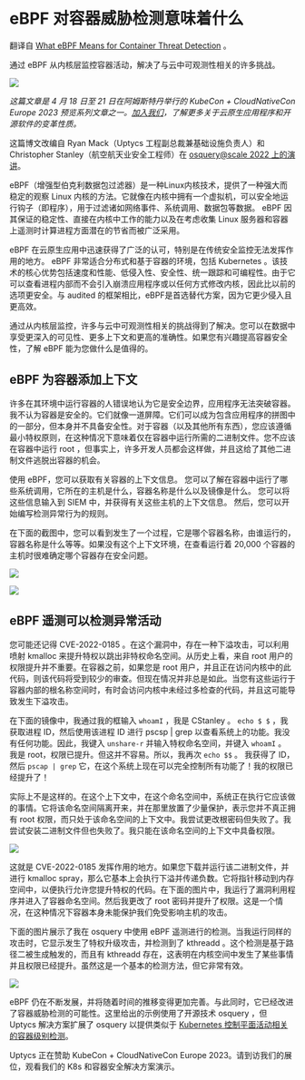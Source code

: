 # eBPF 对容器威胁检测意味着什么

翻译自 [What eBPF Means for Container Threat Detection](https://thenewstack.io/what-ebpf-means-for-container-threat-detection/) 。

通过 eBPF 从内核层监控容器活动，解决了与云中可观测性相关的许多挑战。

![](https://cdn.thenewstack.io/media/2023/04/377a2f22-port-4908710_1280-1024x682.jpg)

*这篇文章是 4 月 18 日至 21 日在阿姆斯特丹举行的 KubeCon + CloudNativeCon Europe 2023 预览系列文章之一。[加入我们](https://events.linuxfoundation.org/kubecon-cloudnativecon-europe/)，了解更多关于云原生应用程序和开源软件的变革性质。*

这篇博文改编自 Ryan Mack（Uptycs 工程副总裁兼基础设施负责人）和 Christopher Stanley（航空航天业安全工程师）在 [osquery@scale 2022 上的演讲](https://www.uptycs.com/osqueryscale-2022?wchannelid=6weberb9nc&wmediaid=fav9t0094v)。

eBPF（增强型伯克利数据包过滤器）是一种Linux内核技术，提供了一种强大而稳定的观察 Linux 内核的方法。它就像在内核中拥有一个虚拟机，可以安全地运行钩子（即程序），用于过滤诸如网络事件、系统调用、数据包等数据。 eBPF 因其保证的稳定性、直接在内核中工作的能力以及在考虑收集 Linux 服务器和容器上遥测时计算进程方面潜在的节省而被广泛采用。

eBPF 在云原生应用中迅速获得了广泛的认可，特别是在传统安全监控无法发挥作用的地方。 eBPF 非常适合分布式和基于容器的环境，包括 Kubernetes 。该技术的核心优势包括速度和性能、低侵入性、安全性、统一跟踪和可编程性。由于它可以查看进程内部而不会引入崩溃应用程序或以任何方式修改内核，因此比以前的选项更安全。与 audited 的框架相比，eBPF是首选替代方案，因为它更少侵入且更高效。

通过从内核层监控，许多与云中可观测性相关的挑战得到了解决。您可以在数据中享受更深入的可见性、更多上下文和更高的准确性。如果您有兴趣提高容器安全性，了解 eBPF 能为您做什么是值得的。

## eBPF 为容器添加上下文

许多在其环境中运行容器的人错误地认为它是安全边界，应用程序无法突破容器。我不认为容器是安全的。它们就像一道屏障。它们可以成为包含应用程序的拼图中的一部分，但本身并不具备安全性。对于容器（以及其他所有东西），您应该遵循最小特权原则，在这种情况下意味着仅在容器中运行所需的二进制文件。您不应该在容器中运行 root ，但事实上，许多开发人员都会这样做，并且这给了其他二进制文件逃脱出容器的机会。

使用 eBPF，您可以获取有关容器的上下文信息。 您可以了解在容器中运行了哪些系统调用，它所在的主机是什么，容器名称是什么以及镜像是什么。 您可以将这些信息输入到 SIEM 中，并获得有关这些主机的上下文信息。 然后，您可以开始编写检测异常行为的规则。

在下面的截图中，您可以看到发生了一个过程，它是哪个容器名称，由谁运行的，容器名称是什么等等。如果没有这个上下文环境，在查看运行着 20,000 个容器的主机时很难确定哪个容器存在安全问题。

![](https://cdn.thenewstack.io/media/2023/04/af09bd48-cncf1.jpg)

![](https://cdn.thenewstack.io/media/2023/04/81b63423-cncf2.jpg)

## eBPF 遥测可以检测异常活动

您可能还记得 CVE-2022-0185 。在这个漏洞中，存在一种下溢攻击，可以利用喷射 kmalloc 来提升特权以跳出非特权命名空间。从历史上看，来自 root 用户的权限提升并不重要。在容器之前，如果您是 root 用户，并且正在访问内核中的此代码，则该代码将受到较少的审查。但现在情况并非总是如此。当您有这些运行于容器内部的根名称空间时，有时会访问内核中未经过多检查的代码，并且这可能导致发生下溢攻击。

在下面的镜像中，我通过我的框输入 `whoamI` ，我是 CStanley 。 `echo $ $` ，我获取进程 ID，然后使用该进程 ID 进行 pscsp | grep 以查看系统上的功能。我没有任何功能。因此，我键入 `unshare-r` 并输入特权命名空间，并键入 `whoamI` 。 我是 root，权限已提升。但这并不容易。所以，我再次 `echo $$`  。 我获得了 ID，然后 `pscap | grep` 它，在这个系统上现在可以完全控制所有功能了！我的权限已经提升了！

实际上不是这样的。在这个上下文中，在这个命名空间中，系统正在执行它应该做的事情。它将该命名空间隔离开来，并在那里放置了少量保护，表示您并不真正拥有 root 权限，而只处于该命名空间的上下文中。我尝试更改根密码但失败了。我尝试安装二进制文件但也失败了。我只能在该命名空间的上下文中具备权限。

![](https://cdn.thenewstack.io/media/2023/04/e26f965c-cncf3.jpg)


这就是 CVE-2022-0185 发挥作用的地方。如果您下载并运行该二进制文件，并进行 kmalloc spray，那么它基本上会执行下溢并传递负数。它将指针移动到内存空间中，以便执行允许您提升特权的代码。在下面的图片中，我运行了漏洞利用程序并进入了容器命名空间。然后我更改了 root 密码并提升了权限。这是一个情况，在这种情况下容器本身未能保护我们免受影响主机的攻击。

下面的图片展示了我在 osquery 中使用 eBPF 遥测进行的检测。当我运行同样的攻击时，它显示发生了特权升级攻击，并检测到了 kthreadd 。这个检测是基于路径二被生成触发的，而且有 kthreadd 存在，这表明在内核空间中发生了某些事情并且权限已经提升。虽然这是一个基本的检测方法，但它非常有效。

![](https://cdn.thenewstack.io/media/2023/04/e2e7db76-cncf4.jpg)

eBPF 仍在不断发展，并将随着时间的推移变得更加完善。与此同时，它已经改进了容器威胁检测的可能性。这里给出的示例使用了开源技术 osquery ，但 Uptycs 解决方案扩展了 osquery 以提供类似于 [Kubernetes 控制平面活动相关的容器级别检测](https://www.uptycs.com/blog/keep-pace-with-devops-teams-adding-kubernetes-telemetry-to-security-analytics-for-end-to-end-container-protection)。

Uptycs 正在赞助 KubeCon + CloudNativeCon Europe 2023。请到访我们的展位，观看我们的 K8s 和容器安全解决方案演示。